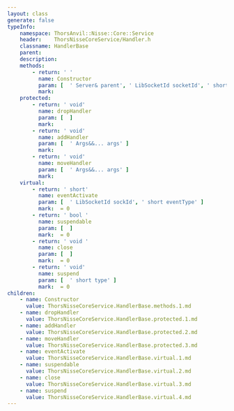 ```yaml
---
layout: class
generate: false
typeInfo:
    namespace: ThorsAnvil::Nisse::Core::Service
    header:    ThorsNisseCoreService/Handler.h
    classname: HandlerBase
    parent:    
    description: 
    methods:
        - return: ' '
          name: Constructor
          param: [  ' Server& parent', ' LibSocketId socketId', ' short eventType', ' double timeout = 0' ]
          mark:  
    protected:
        - return: ' void'
          name: dropHandler
          param: [  ]
          mark: 
        - return: ' void'
          name: addHandler
          param: [  ' Args&&... args' ]
          mark:  
        - return: ' void'
          name: moveHandler
          param: [  ' Args&&... args' ]
          mark:  
    virtual:
        - return: ' short'
          name: eventActivate
          param: [  ' LibSocketId sockId', ' short eventType' ]
          mark:  = 0
        - return: ' bool '
          name: suspendable
          param: [  ]
          mark:  = 0
        - return: ' void '
          name: close
          param: [  ]
          mark:  = 0
        - return: ' void'
          name: suspend
          param: [  ' short type' ]
          mark:  = 0
children:
    - name: Constructor
      value: ThorsNisseCoreService.HandlerBase.methods.1.md
    - name: dropHandler
      value: ThorsNisseCoreService.HandlerBase.protected.1.md
    - name: addHandler
      value: ThorsNisseCoreService.HandlerBase.protected.2.md
    - name: moveHandler
      value: ThorsNisseCoreService.HandlerBase.protected.3.md
    - name: eventActivate
      value: ThorsNisseCoreService.HandlerBase.virtual.1.md
    - name: suspendable
      value: ThorsNisseCoreService.HandlerBase.virtual.2.md
    - name: close
      value: ThorsNisseCoreService.HandlerBase.virtual.3.md
    - name: suspend
      value: ThorsNisseCoreService.HandlerBase.virtual.4.md
---
```

